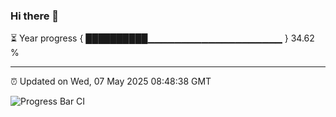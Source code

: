 ### Hi there 👋

⏳ Year progress { ██████████▁▁▁▁▁▁▁▁▁▁▁▁▁▁▁▁▁▁▁▁ } 34.62 %

---

⏰ Updated on Wed, 07 May 2025 08:48:38 GMT

![Progress Bar CI](https://github.com/IshwaranRudhara/GIT-ACTION/workflows/Progress%20Bar%20CI/badge.svg)
